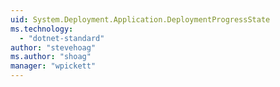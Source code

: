 ```yaml
---
uid: System.Deployment.Application.DeploymentProgressState
ms.technology: 
  - "dotnet-standard"
author: "stevehoag"
ms.author: "shoag"
manager: "wpickett"
---
```

